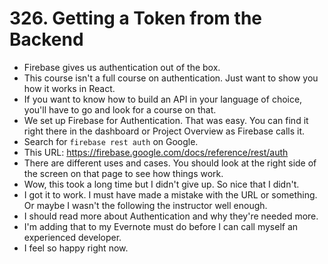 # 326. Getting a Token from the Backend
- Firebase gives us authentication out of the box.
- This course isn't a full course on authentication. Just want to show you how it works in React.
- If you want to know how to build an API in your language of choice, you'll have to go and look for a course on that.
- We set up Firebase for Authentication. That was easy. You can find it right there in the dashboard or Project Overview as Firebase calls it.
- Search for `firebase rest auth` on Google.
- This URL: https://firebase.google.com/docs/reference/rest/auth
- There are different uses and cases. You should look at the right side of the screen on that page to see how things work. 
- Wow, this took a long time but I didn't give up. So nice that I didn't.
- I got it to work. I must have made a mistake with the URL or something. Or maybe I wasn't the following the instructor well enough.
- I should read more about Authentication and why they're needed more. 
- I'm adding that to my Evernote must do before I can call myself an experienced developer.
- I feel so happy right now.